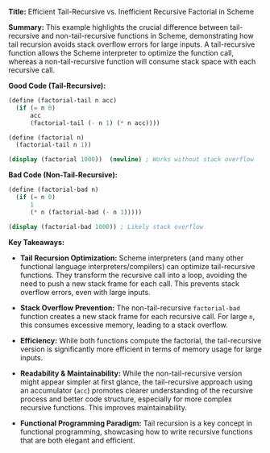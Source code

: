 **Title:** Efficient Tail-Recursive vs. Inefficient Recursive Factorial in Scheme

**Summary:**  This example highlights the crucial difference between tail-recursive and non-tail-recursive functions in Scheme, demonstrating how tail recursion avoids stack overflow errors for large inputs.  A tail-recursive function allows the Scheme interpreter to optimize the function call, whereas a non-tail-recursive function will consume stack space with each recursive call.


**Good Code (Tail-Recursive):**

```scheme
(define (factorial-tail n acc)
  (if (= n 0)
      acc
      (factorial-tail (- n 1) (* n acc))))

(define (factorial n)
  (factorial-tail n 1))

(display (factorial 1000))  (newline) ; Works without stack overflow
```

**Bad Code (Non-Tail-Recursive):**

```scheme
(define (factorial-bad n)
  (if (= n 0)
      1
      (* n (factorial-bad (- n 1)))))

(display (factorial-bad 1000)) ; Likely stack overflow
```


**Key Takeaways:**

* **Tail Recursion Optimization:** Scheme interpreters (and many other functional language interpreters/compilers) can optimize tail-recursive functions.  They transform the recursive call into a loop, avoiding the need to push a new stack frame for each call. This prevents stack overflow errors, even with large inputs.

* **Stack Overflow Prevention:** The non-tail-recursive `factorial-bad` function creates a new stack frame for each recursive call.  For large `n`, this consumes excessive memory, leading to a stack overflow.

* **Efficiency:** While both functions compute the factorial, the tail-recursive version is significantly more efficient in terms of memory usage for large inputs.

* **Readability & Maintainability:** While the non-tail-recursive version might appear simpler at first glance, the tail-recursive approach using an accumulator (`acc`) promotes clearer understanding of the recursive process and better code structure, especially for more complex recursive functions.  This improves maintainability.

* **Functional Programming Paradigm:**  Tail recursion is a key concept in functional programming, showcasing how to write recursive functions that are both elegant and efficient.
